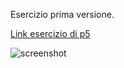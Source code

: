 Esercizio prima versione.

[Link esercizio di p5](https://editor.p5js.org/benedettb/full/3kQMxqwTC)

![screenshot](https://github.com/benedettb/archive/blob/master/benedettb/p5/esercizi/camminatori%20di%20mondi/disegnatore_di_mondi_2020_04_02/es_disegnatori_mondi1.PNG)
